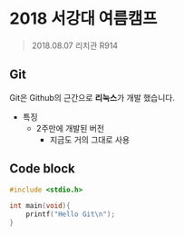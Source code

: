 # 2018 서강대 여름캠프

> 2018.08.07
> 리치관 R914

## Git

Git은 Github의 근간으로 **리눅스**가 개발 했습니다.

- 특징
	-	2주만에 개발된 버전
		- 지금도 거의 그대로 사용

## Code block
``` c
#include <stdio.h>

int main(void){
	printf("Hello Git\n");
}
```
